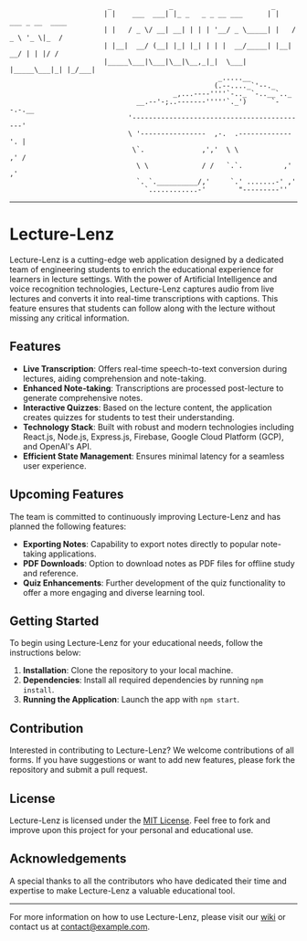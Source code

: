                             _              _                        _                   
                           | |    ___  ___| |_ _   _ _ __ ___      | |    ___ _ __  ____
                           | |   / _ \/ __| __| | | | '__/ _ \_____| |   / _ \ '_ \|_  /
                           | |__|  __/ (__| |_| |_| | | |  __/_____| |__|  __/ | | |/ / 
                           |_____\___|\___|\__|\__,_|_|  \___|     |_____\___|_| |_/___|
                                                       _.....__
                                                      (.--...._`'--._
                                            _,...----''''`-.._ `-..__`.._
                                   __.--'-;..-------'''''`._')      `--.-.__
                                 '-------------------------------------------'
                                 \ '----------------  ,-.  .-------------'. |
                                  \`.              ,','  \ \             ,' /
                                   \ \             / /   `.`.          ,' ,'
                                   `. `.__________/,'     `.' .......-' ,'
                                     `............-'        "---------''

________________________________________________________________

# Lecture-Lenz

Lecture-Lenz is a cutting-edge web application designed by a dedicated team of engineering students to enrich the educational experience for learners in lecture settings. With the power of Artificial Intelligence and voice recognition technologies, Lecture-Lenz captures audio from live lectures and converts it into real-time transcriptions with captions. This feature ensures that students can follow along with the lecture without missing any critical information.

## Features

- **Live Transcription**: Offers real-time speech-to-text conversion during lectures, aiding comprehension and note-taking.
- **Enhanced Note-taking**: Transcriptions are processed post-lecture to generate comprehensive notes.
- **Interactive Quizzes**: Based on the lecture content, the application creates quizzes for students to test their understanding.
- **Technology Stack**: Built with robust and modern technologies including React.js, Node.js, Express.js, Firebase, Google Cloud Platform (GCP), and OpenAI's API.
- **Efficient State Management**: Ensures minimal latency for a seamless user experience.

## Upcoming Features

The team is committed to continuously improving Lecture-Lenz and has planned the following features:

- **Exporting Notes**: Capability to export notes directly to popular note-taking applications.
- **PDF Downloads**: Option to download notes as PDF files for offline study and reference.
- **Quiz Enhancements**: Further development of the quiz functionality to offer a more engaging and diverse learning tool.

## Getting Started

To begin using Lecture-Lenz for your educational needs, follow the instructions below:

1. **Installation**: Clone the repository to your local machine.
2. **Dependencies**: Install all required dependencies by running `npm install`.
3. **Running the Application**: Launch the app with `npm start`.

## Contribution

Interested in contributing to Lecture-Lenz? We welcome contributions of all forms. If you have suggestions or want to add new features, please fork the repository and submit a pull request.

## License

Lecture-Lenz is licensed under the [MIT License](LICENSE). Feel free to fork and improve upon this project for your personal and educational use.

## Acknowledgements

A special thanks to all the contributors who have dedicated their time and expertise to make Lecture-Lenz a valuable educational tool.

---

For more information on how to use Lecture-Lenz, please visit our [wiki](LINK_TO_WIKI) or contact us at [contact@example.com](mailto:contact@example.com).




